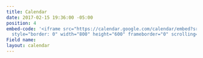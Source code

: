 ```yaml
---
title: Calendar
date: 2017-02-15 19:36:00 -05:00
position: 4
embed-code: '<iframe src="https://calendar.google.com/calendar/embed?src=g6vs0vta9kctamdps323ssn0vc%40group.calendar.google.com&ctz=America/New_York"
  style="border: 0" width="800" height="600" frameborder="0" scrolling="no"></iframe>'
Field name: 
layout: calendar
---
```


